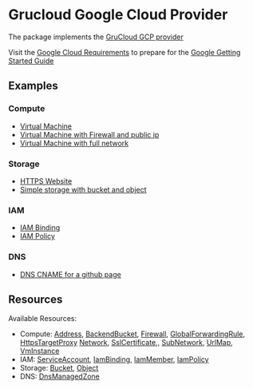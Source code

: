 # Grucloud Google Cloud Provider

The package implements the [GruCloud GCP provider](https://www.npmjs.com/package/@grucloud/provider-google)

Visit the [Google Cloud Requirements](https://grucloud.com/docs/google/GoogleRequirements) to prepare for the [Google Getting Started Guide](https://grucloud.com/docs/google/GoogleGettingStarted)

## Examples

### Compute

- [Virtual Machine](https://github.com/grucloud/grucloud/tree/main/examples/google/vm-simple)
- [Virtual Machine with Firewall and public ip](https://github.com/grucloud/grucloud/tree/main/examples/google/vm)
- [Virtual Machine with full network](https://github.com/grucloud/grucloud/tree/main/examples/google/vm-network)

### Storage

- [HTTPS Website](https://github.com/grucloud/grucloud/tree/main/examples/google/storage/website-https)
- [Simple storage with bucket and object](https://github.com/grucloud/grucloud/tree/main/examples/google/storage/simple/README)

### IAM

- [IAM Binding](https://github.com/grucloud/grucloud/tree/main/examples/google/iam/iam-binding)
- [IAM Policy](https://github.com/grucloud/grucloud/tree/main/examples/google/iam/iam-policy)

### DNS

- [DNS CNAME for a github page](https://github.com/grucloud/grucloud/tree/main/examples/google/dns/github-page)

## Resources

Available Resources:

- Compute: [Address](https://grucloud.com/docs/google/resources/Compute/Address), [BackendBucket](https://grucloud.com/docs/google/resources/Compute/BackendBucket), [Firewall](https://grucloud.com/docs/google/resources/Compute/Firewall), [GlobalForwardingRule](https://grucloud.com/docs/google/resources/Compute/GlobalForwardingRule), [HttpsTargetProxy](https://grucloud.com/docs/google/resources/Compute/HttpsTargetProxy) [Network](https://grucloud.com/docs/google/resources/Compute/Network), [SslCertificate](https://grucloud.com/docs/google/resources/Compute/SslCertificate),, [SubNetwork](https://grucloud.com/docs/google/resources/Compute/SubNetwork), [UrlMap](https://grucloud.com/docs/google/resources/Compute/UrlMap), [VmInstance](https://grucloud.com/docs/google/resources/Compute/VmInstance)
- IAM: [ServiceAccount](https://grucloud.com/docs/google/resources/IAM/ServiceAccount), [IamBinding](https://grucloud.com/docs/google/resources/IAM/IamBinding), [IamMember](https://grucloud.com/docs/google/resources/IAM/IamMember), [IamPolicy](https://grucloud.com/docs/google/resources/IAM/IamPolicy)
- Storage: [Bucket](https://grucloud.com/docs/google/resources/storage/GcpBucket), [Object](https://grucloud.com/docs/google/resources/storage/GcpObject)
- DNS: [DnsManagedZone](https://grucloud.com/docs/google/resources/DNS/DnsManagedZone)

